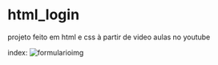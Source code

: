 # html_login
projeto feito em html e css à partir de video aulas no youtube

index:
![formularioimg](https://user-images.githubusercontent.com/86272888/166779037-25307cdb-9efd-487b-a68f-b154dfb54eb7.png)
